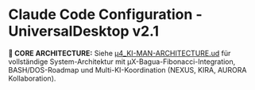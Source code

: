 # Claude Code Configuration - UniversalDesktop v2.1

**🎯 CORE ARCHITECTURE:** Siehe [µ4_KI-MAN-ARCHITECTURE.ud](µ4_KI-MAN-ARCHITECTURE.ud) für vollständige System-Architektur mit µX-Bagua-Fibonacci-Integration, BASH/DOS-Roadmap und Multi-KI-Koordination (NEXUS, KIRA, AURORA Kollaboration).